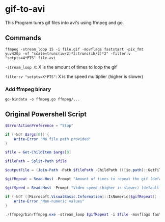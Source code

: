 # gif-to-avi

This Program tunrs gif files into avi's using ffmpeg and go.

## Commands

`ffmpeg -stream_loop 15 -i file.gif -movflags faststart -pix_fmt yuv420p -vf "scale=trunc(iw/2)*2:trunc(ih/2)*2" -filter:v "setpts=4*PTS" file.avi`

`-stream_loop X`: X is the amount of times to loop the gif

`filter:v "setpts=X*PTS"`: X is the speed multiplier (higher is slower)

### Add ffmpeg binary

`go-bindata -o ffmpeg.go ffmpeg/...`

## Original Powershell Script

```powershell
$ErrorActionPreference = "Stop"

if (-NOT $args[0]) {
    Write-Error "No file path provided"
}

$file = Get-ChildItem $args[0]

$filePath = Split-Path $file

$outputFile = (Join-Path -Path $filePath -ChildPath (([io.path]::GetFileNameWithoutExtension($file)) + ".avi"))

$gifRepeat = Read-Host -Prompt "Amount of times to repeat the gif (default: 1)"

$gifSpeed = Read-Host -Prompt "Video speed (higher is slower) (default: 1)"

if (-NOT ([Microsoft.VisualBasic.Information]::IsNumeric($gifRepeat)) -OR -NOT ([Microsoft.VisualBasic.Information]::IsNumeric($gifSpeed))) {
    Write-Error "Non-numeric values"
}

./ffmpeg/bin/ffmpeg.exe -stream_loop $gifRepeat -i $file -movflags faststart -pix_fmt yuv420p -vf "scale=trunc(iw/2)*2:trunc(ih/2)*2" -filter:v "setpts=$gifSpeed*PTS" $outputFile
```
